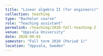 ```yaml
---
title: "Linear algebra II (for engineers)"
collection: teaching
type: "Bachelor course"
role: "Teaching assistant"
permalink: /teaching/2020-fall-teaching-2
venue: "Uppsala University"
date: 2020-09-01
semester: "Fall term 2020 (Period 1)"
location: "Uppsala, Sweden"
---
```

